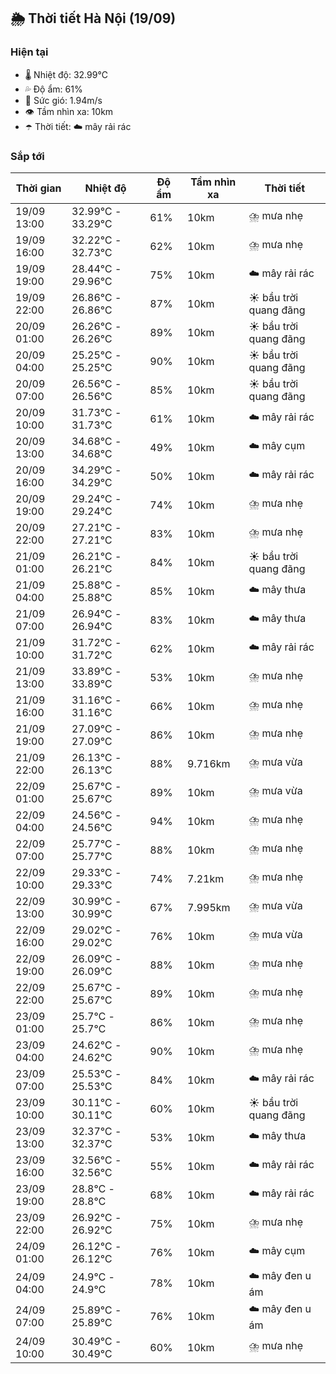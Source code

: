 ## 🌦️ Thời tiết Hà Nội (19/09)

### Hiện tại

- 🌡️ Nhiệt độ: 32.99℃
- 💦 Độ ẩm: 61%
- 💨 Sức gió: 1.94m/s
- 👁️ Tầm nhìn xa: 10km
- ☂️ Thời tiết: ☁️ mây rải rác

### Sắp tới

| Thời gian | Nhiệt độ | Độ ẩm | Tầm nhìn xa | Thời tiết |
| --- | --- | --- | --- | --- |
| 19/09 13:00 | 32.99℃ - 33.29℃ | 61% | 10km | ⛈️ mưa nhẹ |
| 19/09 16:00 | 32.22℃ - 32.73℃ | 62% | 10km | ⛈️ mưa nhẹ |
| 19/09 19:00 | 28.44℃ - 29.96℃ | 75% | 10km | ☁️ mây rải rác |
| 19/09 22:00 | 26.86℃ - 26.86℃ | 87% | 10km | ☀️ bầu trời quang đãng |
| 20/09 01:00 | 26.26℃ - 26.26℃ | 89% | 10km | ☀️ bầu trời quang đãng |
| 20/09 04:00 | 25.25℃ - 25.25℃ | 90% | 10km | ☀️ bầu trời quang đãng |
| 20/09 07:00 | 26.56℃ - 26.56℃ | 85% | 10km | ☀️ bầu trời quang đãng |
| 20/09 10:00 | 31.73℃ - 31.73℃ | 61% | 10km | ☁️ mây rải rác |
| 20/09 13:00 | 34.68℃ - 34.68℃ | 49% | 10km | ☁️ mây cụm |
| 20/09 16:00 | 34.29℃ - 34.29℃ | 50% | 10km | ☁️ mây rải rác |
| 20/09 19:00 | 29.24℃ - 29.24℃ | 74% | 10km | ⛈️ mưa nhẹ |
| 20/09 22:00 | 27.21℃ - 27.21℃ | 83% | 10km | ⛈️ mưa nhẹ |
| 21/09 01:00 | 26.21℃ - 26.21℃ | 84% | 10km | ☀️ bầu trời quang đãng |
| 21/09 04:00 | 25.88℃ - 25.88℃ | 85% | 10km | ☁️ mây thưa |
| 21/09 07:00 | 26.94℃ - 26.94℃ | 83% | 10km | ☁️ mây thưa |
| 21/09 10:00 | 31.72℃ - 31.72℃ | 62% | 10km | ☁️ mây rải rác |
| 21/09 13:00 | 33.89℃ - 33.89℃ | 53% | 10km | ⛈️ mưa nhẹ |
| 21/09 16:00 | 31.16℃ - 31.16℃ | 66% | 10km | ⛈️ mưa nhẹ |
| 21/09 19:00 | 27.09℃ - 27.09℃ | 86% | 10km | ⛈️ mưa nhẹ |
| 21/09 22:00 | 26.13℃ - 26.13℃ | 88% | 9.716km | ⛈️ mưa vừa |
| 22/09 01:00 | 25.67℃ - 25.67℃ | 89% | 10km | ⛈️ mưa vừa |
| 22/09 04:00 | 24.56℃ - 24.56℃ | 94% | 10km | ⛈️ mưa nhẹ |
| 22/09 07:00 | 25.77℃ - 25.77℃ | 88% | 10km | ⛈️ mưa nhẹ |
| 22/09 10:00 | 29.33℃ - 29.33℃ | 74% | 7.21km | ⛈️ mưa nhẹ |
| 22/09 13:00 | 30.99℃ - 30.99℃ | 67% | 7.995km | ⛈️ mưa vừa |
| 22/09 16:00 | 29.02℃ - 29.02℃ | 76% | 10km | ⛈️ mưa vừa |
| 22/09 19:00 | 26.09℃ - 26.09℃ | 88% | 10km | ⛈️ mưa nhẹ |
| 22/09 22:00 | 25.67℃ - 25.67℃ | 89% | 10km | ⛈️ mưa nhẹ |
| 23/09 01:00 | 25.7℃ - 25.7℃ | 86% | 10km | ⛈️ mưa nhẹ |
| 23/09 04:00 | 24.62℃ - 24.62℃ | 90% | 10km | ⛈️ mưa nhẹ |
| 23/09 07:00 | 25.53℃ - 25.53℃ | 84% | 10km | ☁️ mây rải rác |
| 23/09 10:00 | 30.11℃ - 30.11℃ | 60% | 10km | ☀️ bầu trời quang đãng |
| 23/09 13:00 | 32.37℃ - 32.37℃ | 53% | 10km | ☁️ mây thưa |
| 23/09 16:00 | 32.56℃ - 32.56℃ | 55% | 10km | ☁️ mây rải rác |
| 23/09 19:00 | 28.8℃ - 28.8℃ | 68% | 10km | ☁️ mây rải rác |
| 23/09 22:00 | 26.92℃ - 26.92℃ | 75% | 10km | ⛈️ mưa nhẹ |
| 24/09 01:00 | 26.12℃ - 26.12℃ | 76% | 10km | ☁️ mây cụm |
| 24/09 04:00 | 24.9℃ - 24.9℃ | 78% | 10km | ☁️ mây đen u ám |
| 24/09 07:00 | 25.89℃ - 25.89℃ | 76% | 10km | ☁️ mây đen u ám |
| 24/09 10:00 | 30.49℃ - 30.49℃ | 60% | 10km | ⛈️ mưa nhẹ |
